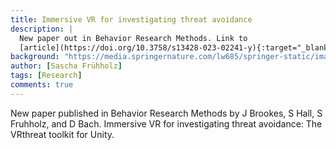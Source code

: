 ```yaml
---
title: Immersive VR for investigating threat avoidance
description: |
  New paper out in Behavior Research Methods. Link to
  [article](https://doi.org/10.3758/s13428-023-02241-y){:target="_blank"}.
background: "https://media.springernature.com/lw685/springer-static/image/art%3A10.3758%2Fs13428-023-02241-y/MediaObjects/13428_2023_2241_Fig2_HTML.png?as=webp"
author: [Sascha Frühholz]
tags: [Research]
comments: true
---
```


New paper published in Behavior Research Methods by J Brookes, S Hall, S Fruhholz, and D Bach. Immersive VR for investigating threat avoidance: The VRthreat toolkit for Unity.
